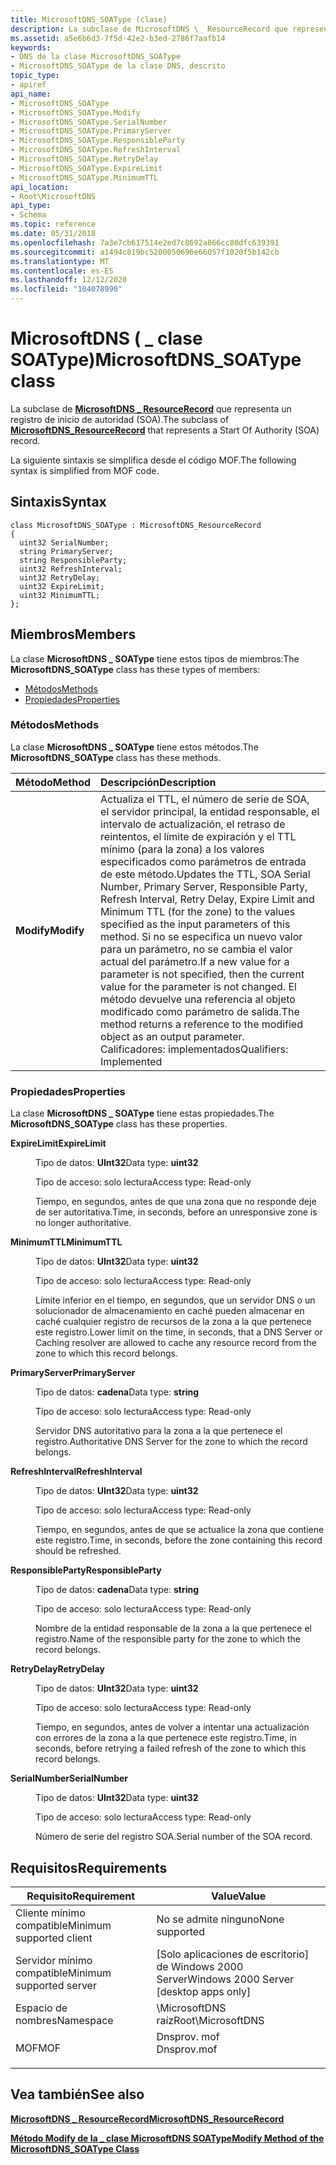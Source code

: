 ```yaml
---
title: MicrosoftDNS_SOAType (clase)
description: La subclase de MicrosoftDNS \_ ResourceRecord que representa un registro de inicio de autoridad (SOA).
ms.assetid: a5e6b6d3-7f5d-42e2-b3ed-2786f7aafb14
keywords:
- DNS de la clase MicrosoftDNS_SOAType
- MicrosoftDNS_SOAType de la clase DNS, descrito
topic_type:
- apiref
api_name:
- MicrosoftDNS_SOAType
- MicrosoftDNS_SOAType.Modify
- MicrosoftDNS_SOAType.SerialNumber
- MicrosoftDNS_SOAType.PrimaryServer
- MicrosoftDNS_SOAType.ResponsibleParty
- MicrosoftDNS_SOAType.RefreshInterval
- MicrosoftDNS_SOAType.RetryDelay
- MicrosoftDNS_SOAType.ExpireLimit
- MicrosoftDNS_SOAType.MinimumTTL
api_location:
- Root\MicrosoftDNS
api_type:
- Schema
ms.topic: reference
ms.date: 05/31/2018
ms.openlocfilehash: 7a3e7cb617514e2ed7c8692a866cc80dfc639391
ms.sourcegitcommit: a1494c819bc5200050696e66057f1020f5b142cb
ms.translationtype: MT
ms.contentlocale: es-ES
ms.lasthandoff: 12/12/2020
ms.locfileid: "104078990"
---
```

# <a name="microsoftdns_soatype-class"></a><span data-ttu-id="cc82a-105">MicrosoftDNS ( \_ clase SOAType)</span><span class="sxs-lookup"><span data-stu-id="cc82a-105">MicrosoftDNS\_SOAType class</span></span>

<span data-ttu-id="cc82a-106">La subclase de [**MicrosoftDNS \_ ResourceRecord**](microsoftdns-resourcerecord.md) que representa un registro de inicio de autoridad (SOA).</span><span class="sxs-lookup"><span data-stu-id="cc82a-106">The subclass of [**MicrosoftDNS\_ResourceRecord**](microsoftdns-resourcerecord.md) that represents a Start Of Authority (SOA) record.</span></span>

<span data-ttu-id="cc82a-107">La siguiente sintaxis se simplifica desde el código MOF.</span><span class="sxs-lookup"><span data-stu-id="cc82a-107">The following syntax is simplified from MOF code.</span></span>

## <a name="syntax"></a><span data-ttu-id="cc82a-108">Sintaxis</span><span class="sxs-lookup"><span data-stu-id="cc82a-108">Syntax</span></span>

``` syntax
class MicrosoftDNS_SOAType : MicrosoftDNS_ResourceRecord
{
  uint32 SerialNumber;
  string PrimaryServer;
  string ResponsibleParty;
  uint32 RefreshInterval;
  uint32 RetryDelay;
  uint32 ExpireLimit;
  uint32 MinimumTTL;
};
```

## <a name="members"></a><span data-ttu-id="cc82a-109">Miembros</span><span class="sxs-lookup"><span data-stu-id="cc82a-109">Members</span></span>

<span data-ttu-id="cc82a-110">La clase **MicrosoftDNS \_ SOAType** tiene estos tipos de miembros:</span><span class="sxs-lookup"><span data-stu-id="cc82a-110">The **MicrosoftDNS\_SOAType** class has these types of members:</span></span>

-   [<span data-ttu-id="cc82a-111">Métodos</span><span class="sxs-lookup"><span data-stu-id="cc82a-111">Methods</span></span>](#methods)
-   [<span data-ttu-id="cc82a-112">Propiedades</span><span class="sxs-lookup"><span data-stu-id="cc82a-112">Properties</span></span>](#properties)

### <a name="methods"></a><span data-ttu-id="cc82a-113">Métodos</span><span class="sxs-lookup"><span data-stu-id="cc82a-113">Methods</span></span>

<span data-ttu-id="cc82a-114">La clase **MicrosoftDNS \_ SOAType** tiene estos métodos.</span><span class="sxs-lookup"><span data-stu-id="cc82a-114">The **MicrosoftDNS\_SOAType** class has these methods.</span></span>



| <span data-ttu-id="cc82a-115">Método</span><span class="sxs-lookup"><span data-stu-id="cc82a-115">Method</span></span>     | <span data-ttu-id="cc82a-116">Descripción</span><span class="sxs-lookup"><span data-stu-id="cc82a-116">Description</span></span>                                                                                                                                                                                                                                                                                                                                                                                                                                              |
|:-----------|:---------------------------------------------------------------------------------------------------------------------------------------------------------------------------------------------------------------------------------------------------------------------------------------------------------------------------------------------------------------------------------------------------------------------------------------------------------|
| <span data-ttu-id="cc82a-117">**Modify**</span><span class="sxs-lookup"><span data-stu-id="cc82a-117">**Modify**</span></span> | <span data-ttu-id="cc82a-118">Actualiza el TTL, el número de serie de SOA, el servidor principal, la entidad responsable, el intervalo de actualización, el retraso de reintentos, el límite de expiración y el TTL mínimo (para la zona) a los valores especificados como parámetros de entrada de este método.</span><span class="sxs-lookup"><span data-stu-id="cc82a-118">Updates the TTL, SOA Serial Number, Primary Server, Responsible Party, Refresh Interval, Retry Delay, Expire Limit and Minimum TTL (for the zone) to the values specified as the input parameters of this method.</span></span> <span data-ttu-id="cc82a-119">Si no se especifica un nuevo valor para un parámetro, no se cambia el valor actual del parámetro.</span><span class="sxs-lookup"><span data-stu-id="cc82a-119">If a new value for a parameter is not specified, then the current value for the parameter is not changed.</span></span> <span data-ttu-id="cc82a-120">El método devuelve una referencia al objeto modificado como parámetro de salida.</span><span class="sxs-lookup"><span data-stu-id="cc82a-120">The method returns a reference to the modified object as an output parameter.</span></span> <br/> <span data-ttu-id="cc82a-121">Calificadores: implementados</span><span class="sxs-lookup"><span data-stu-id="cc82a-121">Qualifiers: Implemented</span></span><br/> |



 

### <a name="properties"></a><span data-ttu-id="cc82a-122">Propiedades</span><span class="sxs-lookup"><span data-stu-id="cc82a-122">Properties</span></span>

<span data-ttu-id="cc82a-123">La clase **MicrosoftDNS \_ SOAType** tiene estas propiedades.</span><span class="sxs-lookup"><span data-stu-id="cc82a-123">The **MicrosoftDNS\_SOAType** class has these properties.</span></span>

<dl> <dt>

<span data-ttu-id="cc82a-124">**ExpireLimit**</span><span class="sxs-lookup"><span data-stu-id="cc82a-124">**ExpireLimit**</span></span>
</dt> <dd> <dl> <dt>

<span data-ttu-id="cc82a-125">Tipo de datos: **UInt32**</span><span class="sxs-lookup"><span data-stu-id="cc82a-125">Data type: **uint32**</span></span>
</dt> <dt>

<span data-ttu-id="cc82a-126">Tipo de acceso: solo lectura</span><span class="sxs-lookup"><span data-stu-id="cc82a-126">Access type: Read-only</span></span>
</dt> </dl>

<span data-ttu-id="cc82a-127">Tiempo, en segundos, antes de que una zona que no responde deje de ser autoritativa.</span><span class="sxs-lookup"><span data-stu-id="cc82a-127">Time, in seconds, before an unresponsive zone is no longer authoritative.</span></span>

</dd> <dt>

<span data-ttu-id="cc82a-128">**MinimumTTL**</span><span class="sxs-lookup"><span data-stu-id="cc82a-128">**MinimumTTL**</span></span>
</dt> <dd> <dl> <dt>

<span data-ttu-id="cc82a-129">Tipo de datos: **UInt32**</span><span class="sxs-lookup"><span data-stu-id="cc82a-129">Data type: **uint32**</span></span>
</dt> <dt>

<span data-ttu-id="cc82a-130">Tipo de acceso: solo lectura</span><span class="sxs-lookup"><span data-stu-id="cc82a-130">Access type: Read-only</span></span>
</dt> </dl>

<span data-ttu-id="cc82a-131">Límite inferior en el tiempo, en segundos, que un servidor DNS o un solucionador de almacenamiento en caché pueden almacenar en caché cualquier registro de recursos de la zona a la que pertenece este registro.</span><span class="sxs-lookup"><span data-stu-id="cc82a-131">Lower limit on the time, in seconds, that a DNS Server or Caching resolver are allowed to cache any resource record from the zone to which this record belongs.</span></span>

</dd> <dt>

<span data-ttu-id="cc82a-132">**PrimaryServer**</span><span class="sxs-lookup"><span data-stu-id="cc82a-132">**PrimaryServer**</span></span>
</dt> <dd> <dl> <dt>

<span data-ttu-id="cc82a-133">Tipo de datos: **cadena**</span><span class="sxs-lookup"><span data-stu-id="cc82a-133">Data type: **string**</span></span>
</dt> <dt>

<span data-ttu-id="cc82a-134">Tipo de acceso: solo lectura</span><span class="sxs-lookup"><span data-stu-id="cc82a-134">Access type: Read-only</span></span>
</dt> </dl>

<span data-ttu-id="cc82a-135">Servidor DNS autoritativo para la zona a la que pertenece el registro.</span><span class="sxs-lookup"><span data-stu-id="cc82a-135">Authoritative DNS Server for the zone to which the record belongs.</span></span>

</dd> <dt>

<span data-ttu-id="cc82a-136">**RefreshInterval**</span><span class="sxs-lookup"><span data-stu-id="cc82a-136">**RefreshInterval**</span></span>
</dt> <dd> <dl> <dt>

<span data-ttu-id="cc82a-137">Tipo de datos: **UInt32**</span><span class="sxs-lookup"><span data-stu-id="cc82a-137">Data type: **uint32**</span></span>
</dt> <dt>

<span data-ttu-id="cc82a-138">Tipo de acceso: solo lectura</span><span class="sxs-lookup"><span data-stu-id="cc82a-138">Access type: Read-only</span></span>
</dt> </dl>

<span data-ttu-id="cc82a-139">Tiempo, en segundos, antes de que se actualice la zona que contiene este registro.</span><span class="sxs-lookup"><span data-stu-id="cc82a-139">Time, in seconds, before the zone containing this record should be refreshed.</span></span>

</dd> <dt>

<span data-ttu-id="cc82a-140">**ResponsibleParty**</span><span class="sxs-lookup"><span data-stu-id="cc82a-140">**ResponsibleParty**</span></span>
</dt> <dd> <dl> <dt>

<span data-ttu-id="cc82a-141">Tipo de datos: **cadena**</span><span class="sxs-lookup"><span data-stu-id="cc82a-141">Data type: **string**</span></span>
</dt> <dt>

<span data-ttu-id="cc82a-142">Tipo de acceso: solo lectura</span><span class="sxs-lookup"><span data-stu-id="cc82a-142">Access type: Read-only</span></span>
</dt> </dl>

<span data-ttu-id="cc82a-143">Nombre de la entidad responsable de la zona a la que pertenece el registro.</span><span class="sxs-lookup"><span data-stu-id="cc82a-143">Name of the responsible party for the zone to which the record belongs.</span></span>

</dd> <dt>

<span data-ttu-id="cc82a-144">**RetryDelay**</span><span class="sxs-lookup"><span data-stu-id="cc82a-144">**RetryDelay**</span></span>
</dt> <dd> <dl> <dt>

<span data-ttu-id="cc82a-145">Tipo de datos: **UInt32**</span><span class="sxs-lookup"><span data-stu-id="cc82a-145">Data type: **uint32**</span></span>
</dt> <dt>

<span data-ttu-id="cc82a-146">Tipo de acceso: solo lectura</span><span class="sxs-lookup"><span data-stu-id="cc82a-146">Access type: Read-only</span></span>
</dt> </dl>

<span data-ttu-id="cc82a-147">Tiempo, en segundos, antes de volver a intentar una actualización con errores de la zona a la que pertenece este registro.</span><span class="sxs-lookup"><span data-stu-id="cc82a-147">Time, in seconds, before retrying a failed refresh of the zone to which this record belongs.</span></span>

</dd> <dt>

<span data-ttu-id="cc82a-148">**SerialNumber**</span><span class="sxs-lookup"><span data-stu-id="cc82a-148">**SerialNumber**</span></span>
</dt> <dd> <dl> <dt>

<span data-ttu-id="cc82a-149">Tipo de datos: **UInt32**</span><span class="sxs-lookup"><span data-stu-id="cc82a-149">Data type: **uint32**</span></span>
</dt> <dt>

<span data-ttu-id="cc82a-150">Tipo de acceso: solo lectura</span><span class="sxs-lookup"><span data-stu-id="cc82a-150">Access type: Read-only</span></span>
</dt> </dl>

<span data-ttu-id="cc82a-151">Número de serie del registro SOA.</span><span class="sxs-lookup"><span data-stu-id="cc82a-151">Serial number of the SOA record.</span></span>

</dd> </dl>

## <a name="requirements"></a><span data-ttu-id="cc82a-152">Requisitos</span><span class="sxs-lookup"><span data-stu-id="cc82a-152">Requirements</span></span>



| <span data-ttu-id="cc82a-153">Requisito</span><span class="sxs-lookup"><span data-stu-id="cc82a-153">Requirement</span></span> | <span data-ttu-id="cc82a-154">Value</span><span class="sxs-lookup"><span data-stu-id="cc82a-154">Value</span></span> |
|-------------------------------------|----------------------------------------------------------------------------------------|
| <span data-ttu-id="cc82a-155">Cliente mínimo compatible</span><span class="sxs-lookup"><span data-stu-id="cc82a-155">Minimum supported client</span></span><br/> | <span data-ttu-id="cc82a-156">No se admite ninguno</span><span class="sxs-lookup"><span data-stu-id="cc82a-156">None supported</span></span><br/>                                                              |
| <span data-ttu-id="cc82a-157">Servidor mínimo compatible</span><span class="sxs-lookup"><span data-stu-id="cc82a-157">Minimum supported server</span></span><br/> | <span data-ttu-id="cc82a-158">\[Solo aplicaciones de escritorio\] de Windows 2000 Server</span><span class="sxs-lookup"><span data-stu-id="cc82a-158">Windows 2000 Server \[desktop apps only\]</span></span><br/>                                   |
| <span data-ttu-id="cc82a-159">Espacio de nombres</span><span class="sxs-lookup"><span data-stu-id="cc82a-159">Namespace</span></span><br/>                | <span data-ttu-id="cc82a-160">\\MicrosoftDNS raíz</span><span class="sxs-lookup"><span data-stu-id="cc82a-160">Root\\MicrosoftDNS</span></span><br/>                                                          |
| <span data-ttu-id="cc82a-161">MOF</span><span class="sxs-lookup"><span data-stu-id="cc82a-161">MOF</span></span><br/>                      | <dl> <span data-ttu-id="cc82a-162"><dt>Dnsprov. mof</dt></span><span class="sxs-lookup"><span data-stu-id="cc82a-162"><dt>Dnsprov.mof</dt></span></span> </dl> |



## <a name="see-also"></a><span data-ttu-id="cc82a-163">Vea también</span><span class="sxs-lookup"><span data-stu-id="cc82a-163">See also</span></span>

<dl> <dt>

[<span data-ttu-id="cc82a-164">**MicrosoftDNS \_ ResourceRecord**</span><span class="sxs-lookup"><span data-stu-id="cc82a-164">**MicrosoftDNS\_ResourceRecord**</span></span>](microsoftdns-resourcerecord.md)
</dt> <dt>

[<span data-ttu-id="cc82a-165">**Método Modify de la \_ clase MicrosoftDNS SOAType**</span><span class="sxs-lookup"><span data-stu-id="cc82a-165">**Modify Method of the MicrosoftDNS\_SOAType Class**</span></span>](microsoftdns-soatype-modify.md)
</dt> </dl>

 

 





